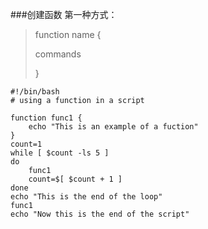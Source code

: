###创建函数
第一种方式：
>function name {
>
>	commands
>
>}

```
#!/bin/bash
# using a function in a script

function func1 {
	echo "This is an example of a fuction"
}
count=1
while [ $count -ls 5 ]
do
	func1
	count=$[ $count + 1 ]
done
echo "This is the end of the loop"
func1
echo "Now this is the end of the script"
```